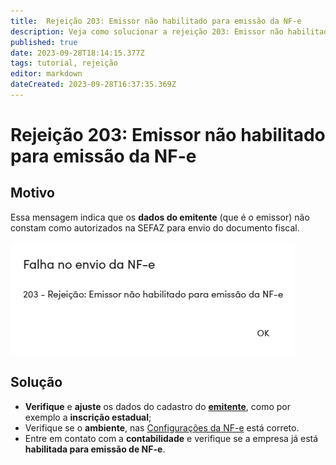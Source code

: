 ```yaml
---
title:  Rejeição 203: Emissor não habilitado para emissão da NF-e
description: Veja como solucionar a rejeição 203: Emissor não habilitado para emissão da NF-e no Gweb.
published: true
date: 2023-09-28T18:14:15.377Z
tags: tutorial, rejeição
editor: markdown
dateCreated: 2023-09-28T16:37:35.369Z
---
```


# Rejeição 203: Emissor não habilitado para emissão da NF-e

## Motivo

Essa mensagem indica que os **dados do emitente** (que é o emissor) não constam como autorizados na SEFAZ para envio do documento fiscal.

![Texto da rejeição](/tutoriais/rejeicoes/203/msg_rej_203.png)

## Solução

- **Verifique** e **ajuste** os dados do cadastro do [**emitente**](/configuracoes/emitente), como por exemplo a **inscrição estadual**;
- Verifique se o **ambiente**, nas [Configurações da NF-e](/pt-br/movimentos/nf-e#configurações-da-nf-e) está correto.
- Entre em contato com a **contabilidade** e verifique se a empresa já está **habilitada para emissão de NF-e**.